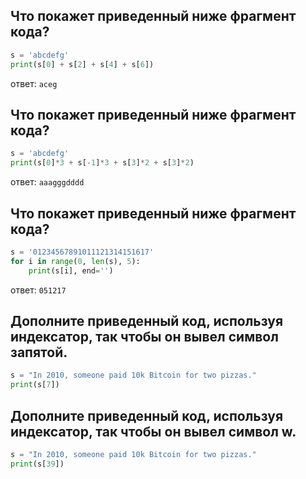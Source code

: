 ## Что покажет приведенный ниже фрагмент кода?
```python
s = 'abcdefg'
print(s[0] + s[2] + s[4] + s[6])
```
ответ: `aceg`
## Что покажет приведенный ниже фрагмент кода?
```python
s = 'abcdefg'
print(s[0]*3 + s[-1]*3 + s[3]*2 + s[3]*2)
```
ответ: `aaagggdddd`
## Что покажет приведенный ниже фрагмент кода?
```python
s = '01234567891011121314151617'
for i in range(0, len(s), 5):
    print(s[i], end='')
```
ответ: `051217`
## Дополните приведенный код, используя индексатор, так чтобы он вывел символ запятой.

```python
s = "In 2010, someone paid 10k Bitcoin for two pizzas."
print(s[7])
```
## Дополните приведенный код, используя индексатор, так чтобы он вывел символ w.
```python
s = "In 2010, someone paid 10k Bitcoin for two pizzas."
print(s[39])
```